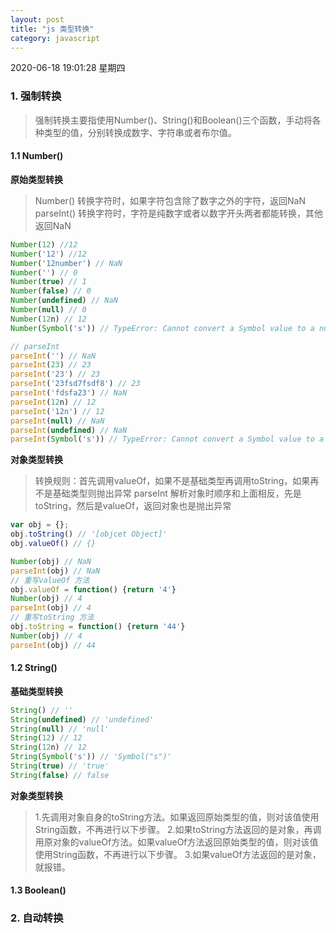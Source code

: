 ```yaml
---
layout: post
title: "js 类型转换"
category: javascript
---
```


2020-06-18 19:01:28 星期四

### 1. 强制转换
> 强制转换主要指使用Number()、String()和Boolean()三个函数，手动将各种类型的值，分别转换成数字、字符串或者布尔值。

#### 1.1 Number()
**原始类型转换**
> Number() 转换字符时，如果字符包含除了数字之外的字符，返回NaN
> parseInt() 转换字符时，字符是纯数字或者以数字开头两者都能转换，其他返回NaN

```js
Number(12) //12
Number('12') //12
Number('12number') // NaN
Number('') // 0
Number(true) // 1
Number(false) // 0
Number(undefined) // NaN
Number(null) // 0
Number(12n) // 12
Number(Symbol('s')) // TypeError: Cannot convert a Symbol value to a number

// parseInt
parseInt('') // NaN
parseInt(23) // 23
parseInt('23') // 23
parseInt('23fsd7fsdf8') // 23
parseInt('fdsfa23') // NaN
parseInt(12n) // 12
parseInt('12n') // 12
parseInt(null) // NaN
parseInt(undefined) // NaN
parseInt(Symbol('s')) // TypeError: Cannot convert a Symbol value to a number
```
**对象类型转换**
> 转换规则：首先调用valueOf，如果不是基础类型再调用toString，如果再不是基础类型则抛出异常
> parseInt 解析对象时顺序和上面相反，先是toString，然后是valueOf，返回对象也是抛出异常

```js
var obj = {};
obj.toString() // '[objcet Object]'
obj.valueOf() // {}

Number(obj) // NaN
parseInt(obj) // NaN
// 重写valueOf 方法
obj.valueOf = function() {return '4'}
Number(obj) // 4
parseInt(obj) // 4
// 重写toString 方法
obj.toString = function() {return '44'}
Number(obj) // 4
parseInt(obj) // 44

```

#### 1.2 String()
**基础类型转换**
```js
String() // ''
String(undefined) // 'undefined'
String(null) // 'null'
String(12) // 12
String(12n) // 12
String(Symbol('s')) // 'Symbol("s")'
String(true) // 'true'
String(false) // false
```
**对象类型转换**
> 1.先调用对象自身的toString方法。如果返回原始类型的值，则对该值使用String函数，不再进行以下步骤。
> 2.如果toString方法返回的是对象，再调用原对象的valueOf方法。如果valueOf方法返回原始类型的值，则对该值使用String函数，不再进行以下步骤。
> 3.如果valueOf方法返回的是对象，就报错。


#### 1.3 Boolean()
### 2. 自动转换
